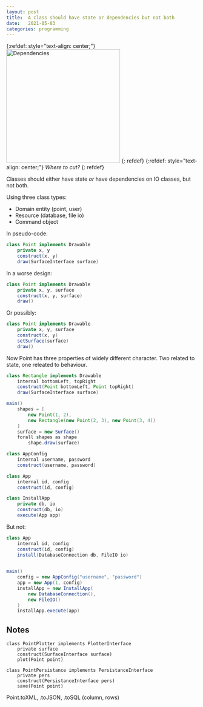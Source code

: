 ```yaml
---
layout: post
title:  A class should have state or dependencies but not both
date:   2021-05-03
categories: programming
---
```


{:refdef: style="text-align: center;"}
<img src="{{ site.url }}/assets/img/scissors.png" alt="Dependencies" height="300px"/>
{: refdef}
{:refdef: style="text-align: center;"}
*Where to cut?*
{: refdef}

Classes should either have state _or_ have dependencies on IO classes, but not both.

Using three class types:

* Domain entity (point, user)
* Resource (database, file io)
* Command object

In pseudo-code:

```java
class Point implements Drawable
    private x, y
    construct(x, y)
    draw(SurfaceInterface surface)
```

In a worse design:

```java
class Point implements Drawable
    private x, y, surface
    construct(x, y, surface)
    draw()
```

Or possibly:

```java
class Point implements Drawable
    private x, y, surface
    construct(x, y)
    setSurface(surface)
    draw()
```

Now Point has three properties of widely different character. Two related to state, one releated to behaviour.

```java
class Rectangle implements Drawable
    internal bottomLeft, topRight
    construct(Point bottomLeft, Point topRight)
    draw(SurfaceInterface surface)

main()
    shapes = [
        new Point(1, 2),
        new Rectangle(new Point(2, 3), new Point(3, 4))
    ]
    surface = new Surface()
    forall shapes as shape
        shape.draw(surface)
```

```java
class AppConfig
    internal username, password
    construct(username, password)

class App
    internal id, config
    construct(id, config)

class InstallApp
    private db, io
    construct(db, io)
    execute(App app)
```

But not:

```java
class App
    internal id, config
    construct(id, config)
    install(DatabaseConnection db, FileIO io)
    
```

```java
main()
    config = new AppConfig("username", "password")
    app = new App(1, config)
    installApp = new InstallApp(
        new DatabaseConnection(),
        new FileIO()
    )
    installApp.execute(app)
```

## Notes

```
class PointPlotter implements PlotterInterface
    private surface
    construct(SurfaceInterface surface)
    plot(Point point)

class PointPersistance implements PersistanceInterface
    private pers
    construct(PersistanceInterface pers)
    save(Point point)
```

Point.toXML, .toJSON, .toSQL (column, rows)
